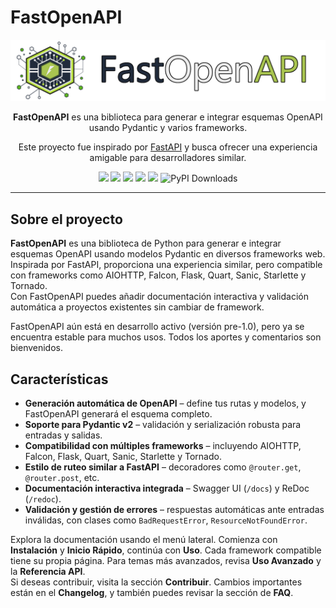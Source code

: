 # FastOpenAPI

<p align="center">
  <img src="https://raw.githubusercontent.com/mr-fatalyst/fastopenapi/master/logo.png" alt="Logo">
</p>

<p align="center">
  <b>FastOpenAPI</b> es una biblioteca para generar e integrar esquemas OpenAPI usando Pydantic y varios frameworks.
</p>

<p align="center">
  Este proyecto fue inspirado por <a href="https://fastapi.tiangolo.com/">FastAPI</a> y busca ofrecer una experiencia amigable para desarrolladores similar.
</p>

<p align="center">
  <img src="https://img.shields.io/github/license/mr-fatalyst/fastopenapi">
  <img src="https://github.com/mr-fatalyst/fastopenapi/actions/workflows/master.yml/badge.svg">
  <img src="https://codecov.io/gh/mr-fatalyst/fastopenapi/branch/master/graph/badge.svg?token=USHR1I0CJB">
  <img src="https://img.shields.io/pypi/v/fastopenapi">
  <img src="https://img.shields.io/pypi/pyversions/fastopenapi">
  <img src="https://static.pepy.tech/badge/fastopenapi" alt="PyPI Downloads">
</p>

---

## Sobre el proyecto

**FastOpenAPI** es una biblioteca de Python para generar e integrar esquemas OpenAPI usando modelos Pydantic en diversos frameworks web. Inspirada por FastAPI, proporciona una experiencia similar, pero compatible con frameworks como AIOHTTP, Falcon, Flask, Quart, Sanic, Starlette y Tornado.  
Con FastOpenAPI puedes añadir documentación interactiva y validación automática a proyectos existentes sin cambiar de framework.

FastOpenAPI aún está en desarrollo activo (versión pre-1.0), pero ya se encuentra estable para muchos usos. Todos los aportes y comentarios son bienvenidos.

## Características

- **Generación automática de OpenAPI** – define tus rutas y modelos, y FastOpenAPI generará el esquema completo.
- **Soporte para Pydantic v2** – validación y serialización robusta para entradas y salidas.
- **Compatibilidad con múltiples frameworks** – incluyendo AIOHTTP, Falcon, Flask, Quart, Sanic, Starlette y Tornado.
- **Estilo de ruteo similar a FastAPI** – decoradores como `@router.get`, `@router.post`, etc.
- **Documentación interactiva integrada** – Swagger UI (`/docs`) y ReDoc (`/redoc`).
- **Validación y gestión de errores** – respuestas automáticas ante entradas inválidas, con clases como `BadRequestError`, `ResourceNotFoundError`.

Explora la documentación usando el menú lateral. Comienza con **Instalación** y **Inicio Rápido**, continúa con **Uso**. Cada framework compatible tiene su propia página. Para temas más avanzados, revisa **Uso Avanzado** y la **Referencia API**.  
Si deseas contribuir, visita la sección **Contribuir**. Cambios importantes están en el **Changelog**, y también puedes revisar la sección de **FAQ**.

